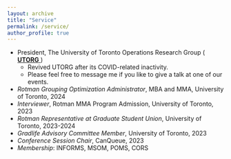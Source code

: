 ```yaml
---
layout: archive
title: "Service"
permalink: /service/
author_profile: true
---
```



- President, The University of Toronto Operations Research Group (<a href="https://org.mie.utoronto.ca/" target="_blank">
<strong>UTORG</strong>
</a>)
  - Revived UTORG after its COVID-related inactivity.
  - Please feel free to message me if you like to give a talk at one of our events.
- *Rotman Grouping Optimization Administrator*, MBA and MMA, University of Toronto, 2024
- *Interviewer*, Rotman MMA Program Admission, University of Toronto, 2023
- *Rotman Representative at Graduate Student Union*, University of Toronto, 2023-2024
- *Gradlife Advisory Committee Member*, University of Toronto, 2023
- *Conference Session Chair*, CanQueue, 2023
- *Membership*: INFORMS, MSOM, POMS, CORS

